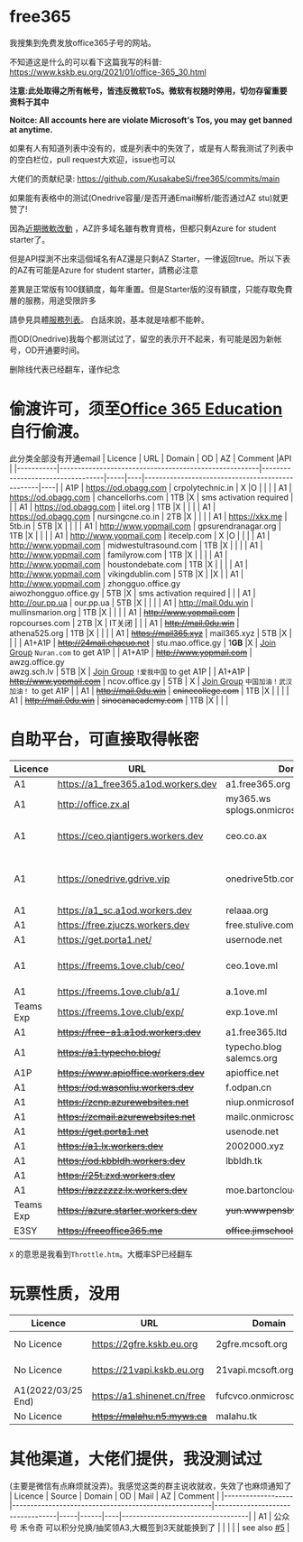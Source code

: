 # free365

我搜集到免费发放office365子号的网站。

不知道这是什么的可以看下这篇我写的科普: https://www.kskb.eu.org/2021/01/office-365_30.html

**注意:此处取得之所有帐号，皆违反微软ToS。微软有权随时停用，切勿存留重要资料于其中**

**Noitce: All accounts here are violate Microsoft's Tos, you may get banned at anytime.**

如果有人有知道列表中没有的，或是列表中的失效了，或是有人帮我测试了列表中的空白栏位，pull request大欢迎，issue也可以

大佬们的贡献纪录: https://github.com/KusakabeSi/free365/commits/main

如果能有表格中的测试(Onedrive容量/是否开通Email解析/能否通过AZ stu)就更赞了!

因為[近期微軟改動](https://xrenblog.com/article/000007.html) ，AZ許多域名雖有教育資格，但都只剩Azure for student starter了。

但是API探測不出來這個域名有AZ還是只剩AZ Starter，一律返回true。所以下表的AZ有可能是Azure for student starter，請務必注意

差異是正常版有100鎂額度，每年重置。但是Starter版的沒有額度，只能存取免費層的服務，用途受限許多

請參見具體[服務列表](https://azure.microsoft.com/zh-tw/offers/ms-azr-0144p/)。 白話來說，基本就是啥都不能幹。

而OD(Onedrive)我每个都测试过了，留空的表示开不起来，有可能是因为新帐号，OD开通要时间。

删除线代表已经翻车，谨作纪念

偷渡许可，须至[Office 365 Education](https://products.office.com/en-us/student?tab=students)自行偷渡。
===
此分类全部没有开通email
| Licence   | URL                                                   | Domain                           | OD  | AZ | Comment                                         |API |
|-----------|-------------------------------------------------------|----------------------------------|-----|----|-------------------------------------------------|----|
| A1P       | https://od.obagg.com                                  | crpolytechnic.in                 | X   |O   |                                                 |    |
| A1        | https://od.obagg.com                                  | chancellorhs.com                 | 1TB |X   | sms activation required                         |    |
| A1        | https://od.obagg.com                                  | iitel.org                        | 1TB |X   |                                                 |    |
| A1        | https://od.obagg.com                                  | nursingcne.co.in                 | 2TB |X   |                                                 |    |
| A1        | https://xkx.me                                        | 5tb.in                           | 5TB |X   |                                                 |    |
| A1        | http://www.yopmail.com                                | gpsurendranagar.org              | 1TB |X   |                                                 |    |
| A1        | http://www.yopmail.com                                | itecelp.com                      | X   |O   |                                                 |    |
| A1        | http://www.yopmail.com                                | midwestultrasound.com            | 1TB |X   |                                                 |    |
| A1        | http://www.yopmail.com                                | familyrow.com                    | 1TB |X   |                                                 |    |
| A1        | http://www.yopmail.com                                | houstondebate.com                | 1TB |X   |                                                 |    |
| A1        | http://www.yopmail.com                                | vikingdublin.com                 | 5TB |X   |                                                 |X   |
| A1        | http://www.yopmail.com                                | zhongguo.office.gy<br>aiwozhongguo.office.gy | 5TB |X   | sms activation required             |    |
| A1        | http://our.pp.ua                                      | our.pp.ua                        | 5TB |X   |                                                 |    |
| A1        | http://mail.0du.win                                   | mullinsmarion.org                | 1TB |X   |                                                 |    |
| A1        | ~~http://www.yopmail.com~~                            | ropcourses.com                   | 2TB |X   | IT关闭                                          |    |
| A1        | ~~http://mail.0du.win~~                               | athena525.org                    | 1TB |X   |                                                 |    |
| A1        | ~~https://mail365.xyz~~                               | mail365.xyz                      | 5TB |X   |                                                 |    |
| A1+A1P    | ~~http://24mail.chacuo.net~~                          | stu.mao.office.gy                | 1**GB** |X   | [Join Group](https://account.activedirectory.windowsazure.com/r/#/joinGroups) ```Nuran.com``` to get A1P           |
| A1+A1P    | ~~http://www.yopmail.com~~                            | awzg.office.gy<br>awzg.sch.lv    | 5TB |X   | [Join Group](https://account.activedirectory.windowsazure.com/r/#/joinGroups) ```!爱我中国``` to get A1P           |
| A1+A1P    | ~~http://www.yopmail.com~~                            | ncov.office.gy                   | 5TB | X  | [Join Group](https://account.activedirectory.windowsazure.com/r/#/joinGroups) ```中国加油！武汉加油！``` to get A1P  |
| A1        | ~~http://mail.0du.win~~                               | ~~cninecollege.com~~             | 1TB |X   |                                                 |    |
| A1        | ~~http://mail.0du.win~~                               | ~~sinocanacademy.com~~           | 1TB |X   |                                                 |    |

自助平台，可直接取得帐密
===

| Licence           | URL                                                   | Domain                           | OD  | Mail | AZ | Comment                           |
|-------------------|-------------------------------------------------------|----------------------------------|-----|------|----|-----------------------------------|
| A1                | https://a1_free365.a1od.workers.dev                   | a1.free365.org                   | 5TB | X    | X  |                                   |
| A1                | http://office.zx.al                                 | my365.ws<br>splogs.onmicrosoft.com | 5TB | O    | X  |                                   |
| A1                | https://ceo.qiantigers.workers.dev                    | ceo.co.ax                        | 5TB | X    | X  | sms activation required           |
| A1                | https://onedrive.gdrive.vip                           | onedrive5tb.com                  | 5TB | O    | X  | High chance you get 429           |
| A1                | https://a1_sc.a1od.workers.dev                        | relaaa.org                       | X   | X    | X  |                                   |
| A1                | https://free.zjuczs.workers.dev                       | free.stulive.com                 | 5TB | X    | X  |                                   |
| A1                | https://get.porta1.net/                               | usernode.net                     | X   | X    | X  |                                   |
| A1                | https://freems.1ove.club/ceo/                         | ceo.1ove.ml                      | 5T  | X    | X  | sms activation required           |
| A1                | https://freems.1ove.club/a1/                          | a.1ove.ml                        | 5T  | X    | X  |                                   |
| Teams Exp         | https://freems.1ove.club/exp/                         | exp.1ove.ml                      | 5T  | X    | X  |                                   |
| A1                | ~~https://free-a1.a1od.workers.dev~~                  | a1.free365.ltd                   | X   | X    | X  |                                   |
| A1                | ~~https://a1.typecho.blog/~~                          | typecho.blog<br>salemcs.org      | 5TB | X    | X  |                                   |
| A1P               | ~~https://www.apioffice.workers.dev~~                 | apioffice.net                    | 5TB | X    | X  |                                   |
| A1                | ~~https://od.wasonliu.workers.dev~~                   | f.odpan.cn                       | 5TB | X    | X  |                                   |
| A1                | ~~https://zcnp.azurewebsites.net~~                    | niup.onmicrosoft.com             | X   | O    | X  |                                   |
| A1                | ~~https://zcmail.azurewebsites.net~~                  | mailc.onmicrosoft.com            | X   | O    | X  |                                   |
| A1                | ~~https://get.porta1.net~~                            | usenode.net                      | 1TB | X    | X  |                                   |
| A1                | ~~https://a1.lx.workers.dev~~                         | 2002000.xyz                      | 5TB | X    | X  |                                   |
| A1                | ~~https://od.kbbldh.workers.dev~~                     | lbbldh.tk                        | 5TB | X    | X  |                                   |
| A1                | ~~https://25t.zxd.workers.dev~~                       |                                  | 5TB | X    | X  |                                   |
| A1                | ~~https://azzzzzz.lx.workers.dev~~                    | moe.bartonclough.co.uk           | 1TB | X    | X  |                                   |
| Teams Exp         | ~~https://azure.starter.workers.dev~~                 | ~~yun.wwwpensbyhighschool.com~~  | 1TB | X    | O  |                                   |
| E3SY              | ~~https://freeoffice365.me~~                          | ~~office.jimschool.org~~         | 5TB | X    | X  |                                   |

```X``` 的意思是我看到```Throttle.htm```。大概率SP已经翻车


玩票性质，没用
===

| Licence           | URL                                                   | Domain                           | OD  | Mail | AZ | Comment                           |
|-------------------|-------------------------------------------------------|----------------------------------|-----|------|----|-----------------------------------|
| No Licence        | https://2gfre.kskb.eu.org                             | 2gfre.mcsoft.org                 | 2GB | X    | X  | [Detailed Information](https://www.kskb.eu.org/2021/02/teams.html)      |
| No Licence        | https://21vapi.kskb.eu.org                            | 21vapi.mcsoft.org                | X   | X    | X  | [Detailed Information](https://www.kskb.eu.org/2021/04/21vianet-office365.html)      |
| A1(2022/03/25 End)| https://a1.shinenet.cn/free                           | fufcvco.onmicrosoft.com          | 5TB | X    | X  | [Detailed Information](https://www.shinenet.cn/archives/176.html)       |
| No Licence        | ~~https://malahu.n5.myws.ca~~                         | malahu.tk                        | X   | X    | X  |                                   |

其他渠道，大佬们提供，我没测试过
===
(主要是微信有点麻烦就没弄)。我感觉这类的群主说收就收，失效了也麻烦通知了
| Licence           | Source                                                | Domain                           | OD  | Mail | AZ | Comment                           |
|-------------------|-------------------------------------------------------|----------------------------------|-----|------|----|-----------------------------------|
| A1                | 公众号 禾令奇 可以积分兑换/抽奖领A3,大概签到3天就能换到了  |                                  |     |      |    | see also [#5](/../../issues/5)    |
